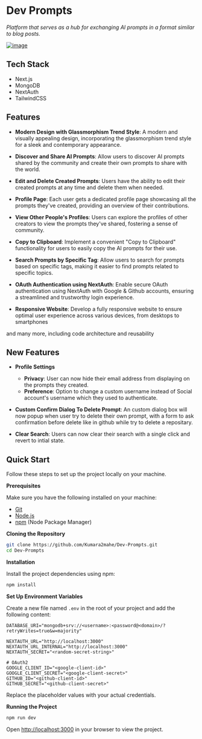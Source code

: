 # Dev Prompts

*Platform that serves as a hub for exchanging AI prompts in a format similar to blog posts.*

[![image](https://drive.google.com/uc?export=view&id=1DUTuRvZ_rp7oLUjbb0K2JM_F9Gp0yJhq)](https://devprompts-nextjs.vercel.app/)

## Tech Stack

- Next.js
- MongoDB
- NextAuth
- TailwindCSS

## Features

- **Modern Design with Glassmorphism Trend Style**: A modern and visually appealing design, incorporating the glassmorphism trend style for a sleek and contemporary appearance.

- **Discover and Share AI Prompts**: Allow users to discover AI prompts shared by the community and create their own prompts to share with the world.

- **Edit and Delete Created Prompts**: Users have the ability to edit their created prompts at any time and delete them when needed.

- **Profile Page**: Each user gets a dedicated profile page showcasing all the prompts they've created, providing an overview of their contributions.

- **View Other People's Profiles**: Users can explore the profiles of other creators to view the prompts they've shared, fostering a sense of community.

- **Copy to Clipboard**: Implement a convenient "Copy to Clipboard" functionality for users to easily copy the AI prompts for their use.

- **Search Prompts by Specific Tag**: Allow users to search for prompts based on specific tags, making it easier to find prompts related to specific topics.

- **OAuth Authentication using NextAuth**: Enable secure OAuth authentication using NextAuth with Google & Github accounts, ensuring a streamlined and trustworthy login experience.

- **Responsive Website**: Develop a fully responsive website to ensure optimal user experience across various devices, from desktops to smartphones

and many more, including code architecture and reusability

## New Features

- **Profile Settings**
    - **Privacy**: User can now hide their email address from displaying on the prompts they created.
    - **Preference**: Option to change a custom username instead of Social account's username which they used to authenticate.

- **Custom Confirm Dialog To Delete Prompt**: An custom dialog box will now popup when user try to delete their own prompt, with a form to ask confirmation before delete like in github while try to delete a repositary.

- **Clear Search**: Users can now clear their search with a single click and revert to intial state.

## Quick Start

Follow these steps to set up the project locally on your machine.

**Prerequisites**

Make sure you have the following installed on your machine:

- [Git](https://git-scm.com/)
- [Node.js](https://nodejs.org/en)
- [npm](https://www.npmjs.com/) (Node Package Manager)

**Cloning the Repository**

```bash
git clone https://github.com/Kumara2mahe/Dev-Prompts.git
cd Dev-Prompts
```

**Installation**

Install the project dependencies using npm:

```bash
npm install
```

**Set Up Environment Variables**

Create a new file named `.env` in the root of your project and add the following content:

```env
DATABASE_URI="mongodb+srv://<username>:<password@<domain>/?retryWrites=true&w=majority"

NEXTAUTH_URL="http://localhost:3000"
NEXTAUTH_URL_INTERNAL="http://localhost:3000"
NEXTAUTH_SECRET="<random-secret-string>"

# OAuth2
GOOGLE_CLIENT_ID="<google-client-id>"
GOOGLE_CLIENT_SECRET="<google-client-secret>"
GITHUB_ID="<github-client-id>"
GITHUB_SECRET="<github-client-secret>"
```

Replace the placeholder values with your actual credentials.

**Running the Project**

```bash
npm run dev
```

Open [http://localhost:3000](http://localhost:3000) in your browser to view the project.

